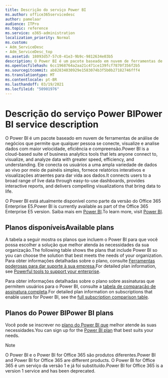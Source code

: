 ```yaml
---
title: Descrição do serviço Power BI
ms.author: office365servicedesc
author: pamelaar
audience: ITPro
ms.topic: reference
ms.service: o365-administration
localization_priority: Normal
ms.custom:
- Adm_ServiceDesc
- Adm_ServiceDesc_top
ms.assetid: 18093d57-57c0-41e3-9b9c-9812634e03b5
description: O Power BI é um pacote baseado em nuvem de ferramentas de análise de negócios que permite que qualquer pessoa se conecte, visualize e analise dados com maior velocidade, eficiência e compreensão. Ele conecta os usuários a uma ampla variedade de dados ao vivo por meio de painéis simples, fornece relatórios interativos e visualizações atraentes para dar vida aos dados.
ms.openlocfilehash: 6cc1968764a2aa21c471ce139fcf7870f356f2b5
ms.sourcegitcommit: ab82834030929e1583074b3f5b0b27182746fff4
ms.translationtype: MT
ms.contentlocale: pt-BR
ms.lasthandoff: 03/19/2021
ms.locfileid: "50901976"
---
```

# <a name="power-bi-service-description"></a><span data-ttu-id="6a994-104">Descrição do serviço Power BI</span><span class="sxs-lookup"><span data-stu-id="6a994-104">Power BI service description</span></span>

<span data-ttu-id="6a994-105">O Power BI é um pacote baseado em nuvem de ferramentas de análise de negócios que permite que qualquer pessoa se conecte, visualize e analise dados com maior velocidade, eficiência e compreensão.</span><span class="sxs-lookup"><span data-stu-id="6a994-105">Power BI is a cloud-based suite of business analytics tools that lets anyone connect to, visualize, and analyze data with greater speed, efficiency, and understanding.</span></span> <span data-ttu-id="6a994-106">Ele conecta os usuários a uma ampla variedade de dados ao vivo por meio de painéis simples, fornece relatórios interativos e visualizações atraentes para dar vida aos dados.</span><span class="sxs-lookup"><span data-stu-id="6a994-106">It connects users to a broad range of live data through easy-to-use dashboards, provides interactive reports, and delivers compelling visualizations that bring data to life.</span></span>

<span data-ttu-id="6a994-107">O Power BI está atualmente disponível como parte da versão do Office 365 Enterprise E5.</span><span class="sxs-lookup"><span data-stu-id="6a994-107">Power BI is currently available as part of the Office 365 Enterprise E5 version.</span></span> <span data-ttu-id="6a994-108">Saiba mais em [Power BI](https://powerbi.microsoft.com/).</span><span class="sxs-lookup"><span data-stu-id="6a994-108">To learn more, visit [Power BI](https://powerbi.microsoft.com/).</span></span>

## <a name="available-plans"></a><span data-ttu-id="6a994-109">Planos disponíveis</span><span class="sxs-lookup"><span data-stu-id="6a994-109">Available plans</span></span>

<span data-ttu-id="6a994-110">A tabela a seguir mostra os planos que incluem o Power BI para que você possa escolher a solução que melhor atenda às necessidades da sua organização.</span><span class="sxs-lookup"><span data-stu-id="6a994-110">The following table shows the plans that include Power BI so you can choose the solution that best meets the needs of your organization.</span></span> <span data-ttu-id="6a994-111">Para obter informações detalhadas sobre o plano, consulte [Ferramentas poderosas para dar suporte à sua empresa.](https://www.microsoft.com/microsoft-365/enterprise/compare-office-365-plans)</span><span class="sxs-lookup"><span data-stu-id="6a994-111">For detailed plan information, see [Powerful tools to support your enterprise](https://www.microsoft.com/microsoft-365/enterprise/compare-office-365-plans).</span></span>

<span data-ttu-id="6a994-112">Para obter informações detalhadas sobre o plano sobre assinaturas que permitem usuários para o Power BI, consulte a [tabela de comparação de assinatura completa](https://www.microsoft.com/microsoft-365/compare-microsoft-365-enterprise-plans).</span><span class="sxs-lookup"><span data-stu-id="6a994-112">For detailed plan information on subscriptions that enable users for Power BI, see the [full subscription comparison table](https://www.microsoft.com/microsoft-365/compare-microsoft-365-enterprise-plans).</span></span>
 
## <a name="power-bi-plans"></a><span data-ttu-id="6a994-113">Planos do Power BI</span><span class="sxs-lookup"><span data-stu-id="6a994-113">Power BI plans</span></span>

<span data-ttu-id="6a994-114">Você pode se inscrever no [plano do Power BI que](https://go.microsoft.com/fwlink/?LinkID=786854) melhor atende às suas necessidades.</span><span class="sxs-lookup"><span data-stu-id="6a994-114">You can sign up for the [Power BI plan](https://go.microsoft.com/fwlink/?LinkID=786854) that best suits your needs.</span></span> 
  
> [!NOTE]
> <span data-ttu-id="6a994-115">O Power BI e o Power BI for Office 365 são produtos diferentes.</span><span class="sxs-lookup"><span data-stu-id="6a994-115">Power BI and Power BI for Office 365 are different products.</span></span> <span data-ttu-id="6a994-116">O Power BI for Office 365 é um serviço da versão 1 e já foi substituído.</span><span class="sxs-lookup"><span data-stu-id="6a994-116">Power BI for Office 365 is a version 1 service and has been deprecated.</span></span> 
  